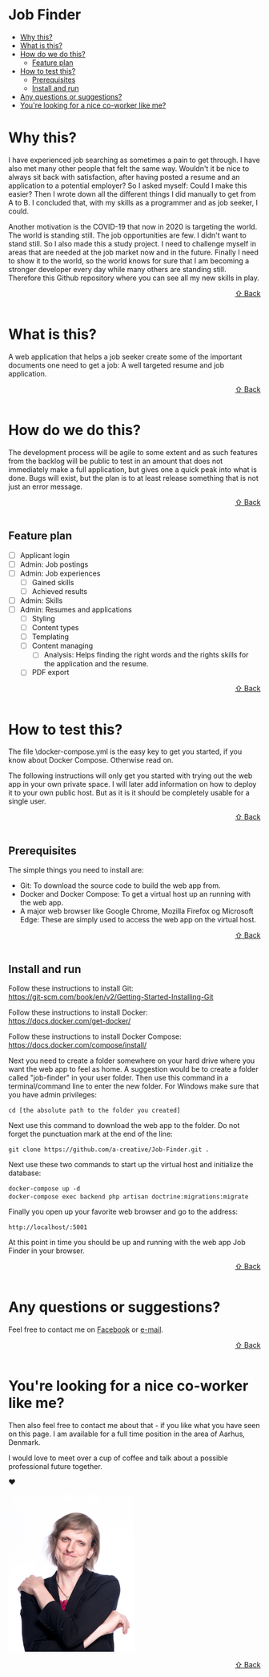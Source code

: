 # Job Finder

* [Why this?](#why-this)  
* [What is this?](#what-is-this)
* [How do we do this?](#how-do-we-do-this)
    * [Feature plan](#feature-plan)  
* [How to test this?](#how-to-test-this)  
    * [Prerequisites](#prerequisites)  
    * [Install and run](#install-and-run)
* [Any questions or suggestions?](#any-questions-or-suggestions)  
* [You're looking for a nice co-worker like me?](#youre-looking-for-a-nice-co-worker-like-me)  

# Why this?

I have experienced job searching as sometimes a pain to get through. I have also met many other people that felt the same way. Wouldn't it be nice to always sit back with satisfaction, after having posted a resume and an application to a potential employer? So I asked myself: Could I make this easier? Then I wrote down all the different things I did manually to get from A to B. I concluded that, with my skills as a programmer and as job seeker, I could.

Another motivation is the COVID-19 that now in 2020 is targeting the world. The world is standing still. The job opportunities are few. I didn't want to stand still. So I also made this a study project. I need to challenge myself in areas that are needed at the job market now and in the future. Finally I need to show it to the world, so the world knows for sure that I am becoming a stronger developer every day while many others are standing still. Therefore this Github repository where you can see all my new skills in play.
[<div style="text-align: right">⇧ Back</div>](#job-finder)
&nbsp;  

# What is this?

A web application that helps a job seeker create some of the important documents one need to get a job: A well targeted resume and job application.  
[<div style="text-align: right">⇧ Back</div>](#job-finder)
&nbsp;  

# How do we do this?

The development process will be agile to some extent and as such features from the backlog will be public to test in an amount that does not immediately make a full application, but gives one a quick peak into what is done. Bugs will exist, but the plan is to at least release something that is not just an error message. 
[<div style="text-align: right">⇧ Back</div>](#job-finder)
&nbsp;  

## Feature plan

- [ ] Applicant login
- [ ] Admin: Job postings
- [ ] Admin: Job experiences
    - [ ] Gained skills
    - [ ] Achieved results
- [ ] Admin: Skills
- [ ] Admin: Resumes and applications
    - [ ] Styling
    - [ ] Content types
    - [ ] Templating
    - [ ] Content managing
        - [ ] Analysis: Helps finding the right words and the rights skills for the application and the resume.
    - [ ] PDF export  

[<div style="text-align: right">⇧ Back</div>](#job-finder)
&nbsp;  

# How to test this?

The file \docker-compose.yml is the easy key to get you started, if you know about Docker Compose. Otherwise read on.

The following instructions will only get you started with trying out the web app in your own private space. I will later add information on how to deploy it to your own public host. But as it is it should be completely usable for a single user.  
[<div style="text-align: right">⇧ Back</div>](#job-finder)
&nbsp;  

## Prerequisites

The simple things you need to install are:

- Git: To download the source code to build the web app from.
- Docker and Docker Compose: To get a virtual host up an running with the web app.
- A major web browser like Google Chrome, Mozilla Firefox og Microsoft Edge: These are simply used to access the web app on the virtual host.  

[<div style="text-align: right">⇧ Back</div>](#job-finder)
&nbsp;  


## Install and run

Follow these instructions to install Git:  
https://git-scm.com/book/en/v2/Getting-Started-Installing-Git

Follow these instructions to install Docker:  
https://docs.docker.com/get-docker/

Follow these instructions to install Docker Compose:  
https://docs.docker.com/compose/install/

Next you need to create a folder somewhere on your hard drive where you want the web app to feel as home. A suggestion would be to create a folder called "job-finder" in your user folder. Then use this command in a terminal/command line to enter the new folder. For Windows make sure that you have admin privileges:   
```
cd [the absolute path to the folder you created]
```
Next use this command to download the web app to the folder. Do not forget the punctuation mark at the end of the line:
```
git clone https://github.com/a-creative/Job-Finder.git .
```
Next use these two commands to start up the virtual host and initialize the database:
```
docker-compose up -d
docker-compose exec backend php artisan doctrine:migrations:migrate 
```
Finally you open up your favorite web browser and go to the address:
```
http://localhost/:5001
```
At this point in time you should be up and running with the web app Job Finder in your browser.  
[<div style="text-align: right">⇧ Back</div>](#job-finder)
&nbsp;  

# Any questions or suggestions?

Feel free to contact me on [Facebook](https://www.facebook.com/maya.kathrine.andersen) or [e-mail](mailto:m.andersen.post@gmail.com).
[<div style="text-align: right">⇧ Back</div>](#job-finder)
&nbsp;  

# You're looking for a nice co-worker like me?

Then also feel free to contact me about that - if you like what you have seen on this page. I am available for a full time position in the area of Aarhus, Denmark.

I would love to meet over a cup of coffee and talk about a possible professional future together. 

❤️
&nbsp;  
&nbsp;  
![Profile image](./README/profile_250.jpg)
[<div style="text-align: right">⇧ Back</div>](#job-finder)
